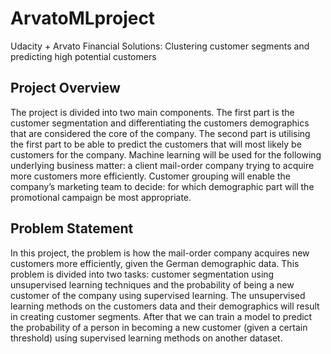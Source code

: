 # ArvatoMLproject
Udacity + Arvato Financial Solutions: Clustering customer segments and predicting high potential customers

## Project Overview
The project is divided into two main components. The first part is the customer segmentation and differentiating the customers demographics that are considered the core of the company. The second part is utilising the first part to be able to predict the customers that will most likely be customers for the company.
Machine learning will be used for the following underlying business matter: a client mail-order company trying to acquire more customers more efficiently.
Customer grouping will enable the company’s marketing team to decide: for which demographic part will the promotional campaign be most appropriate.

## Problem Statement
In this project, the problem is how the mail-order company acquires new customers more efficiently, given the German demographic data. This problem is divided into two tasks: customer segmentation using unsupervised learning techniques and the probability of being a new customer of the company using supervised learning.
The unsupervised learning methods on the customers data and their demographics will result in creating customer segments. 
After that we can train a model to predict the probability of a person in becoming a new customer (given a certain threshold) using supervised learning methods on another dataset.


